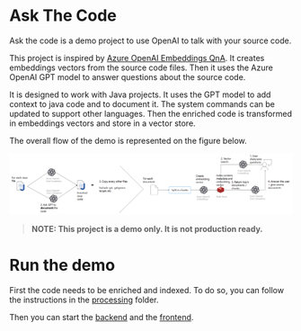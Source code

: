 # Ask The Code

Ask the code is a demo project to use OpenAI to talk with your source code.

This project is inspired by [Azure OpenAI Embeddings QnA](https://github.com/ruoccofabrizio/azure-open-ai-embeddings-qna). It creates embeddings vectors from the source code files. Then it uses the Azure OpenAI GPT model to answer questions about the source code.

It is designed to work with Java projects. It uses the GPT model to add context to java code and to document it. The system commands can be updated to support other languages. Then the enriched code is transformed in embeddings vectors and store in a vector store.

The overall flow of the demo is represented on the figure below.

![Ask The Code - Flow](./media/overview.png)

> **NOTE: This project is a demo only. It is not production ready.**

# Run the demo

First the code needs to be enriched and indexed. To do so, you can follow the instructions in the [processing](processing/README.md) folder.

Then you can start the [backend](backend/README.md) and the [frontend](frontend/README.md).


